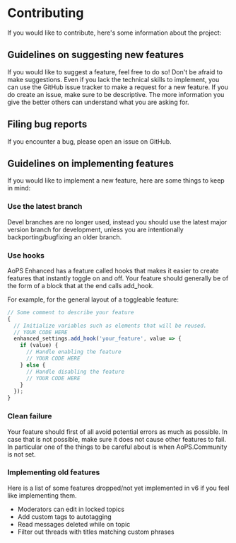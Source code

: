 # Contributing
If you would like to contribute, here's some information about the project:

## Guidelines on suggesting new features
If you would like to suggest a feature, feel free to do so! Don't be afraid to make suggestions.
Even if you lack the technical skills to implement, you can use the GitHub issue tracker to make a request for a new feature.
If you do create an issue, make sure to be descriptive.
The more information you give the better others can understand what you are asking for.

## Filing bug reports 
If you encounter a bug, please open an issue on GitHub.

## Guidelines on implementing features
If you would like to implement a new feature, here are some things to keep in mind:

### Use the latest branch
Devel branches are no longer used, instead you should use the latest major version branch for development, unless you are intentionally backporting/bugfixing an older branch.

### Use hooks
AoPS Enhanced has a feature called hooks that makes it easier to create features that instantly toggle on and off.
Your feature should generally be of the form of a block that at the end calls add_hook.

For example, for the general layout of a toggleable feature:
```javascript
// Some comment to describe your feature
{
  // Initialize variables such as elements that will be reused.
  // YOUR CODE HERE
  enhanced_settings.add_hook('your_feature', value => {
    if (value) {
      // Handle enabling the feature
      // YOUR CODE HERE
    } else {
      // Handle disabling the feature
      // YOUR CODE HERE
    }
  });
}
```

### Clean failure
Your feature should first of all avoid potential errors as much as possible.
In case that is not possible, make sure it does not cause other features to fail.
In particular one of the things to be careful about is when AoPS.Community is not set.

### Implementing old features
Here is a list of some features dropped/not yet implemented in v6 if you feel like implementing them.
* Moderators can edit in locked topics
* Add custom tags to autotagging
* Read messages deleted while on topic
* Filter out threads with titles matching custom phrases
